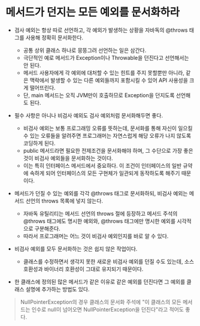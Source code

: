 # 메서드가 던지는 모든 예외를 문서화하라

* 검사 예외는 항상 따로 선언하고, 각 예외가 발생하는 상황을 자바독의 @throws 태그를 사용해 정확히 문서화한다.
  * 공통 상위 클래스 하나로 뭉뚱그려 선언하는 일은 삼간다.
  * 극단적인 예로 메서드가 Exception이나 Throwable을 던진다고 선언해서는 안 된다.
  * 메서드 사용자에게 각 예외에 대처할 수 있는 힌트를 주지 못할뿐만 아니라, 같은 맥락에서 발생할 수 있는 다른 예외들까지 포함시킬 수 있어 API 사용성을 크게 떨어뜨린다.
  * 단, main 메서드는 오직 JVM만이 호출하므로 Exception을 던지도록 선언해도 된다.
  
* 필수 사항은 아니나 비검사 예외도 검사 예외처럼 문서화해두면 좋다.
  * 비검사 예외는 보통 프로그래밍 오류를 뜻하는데, 문서화를 통해 자신이 일으킬 수 있는 오류들을 알려주면 프로그래머는 자연스럽게 해당 오류가 나지 않도록 코딩하게 된다.
  * public 메서드라면 필요한 전제조건을 문서화해야 하며, 그 수단으로 가장 좋은 것이 비검사 예외들을 문서화하는 것이다.
  * 이는 특히 인터페이스 메서드에서 중요하다. 이 조건이 인터페이스의 일반 규약에 속하게 되어 인터페이스의 모든 구현체가 일관되게 동작하도록 해주기 때문이다.
  
* 메서드가 던질 수 있는 예외를 각각 @throws 태그로 문서화하되, 비검사 예외는 메서드 선언의 throws 목록에 넣지 않는다.
  * 자바독 유틸리티는 메서드 선언의 throws 절에 등장하고 메서드 주석의 @throws 태그에도 명시한 예외와, @throws 태그에만 명시한 예외를 시각적으로 구분해준다.
  * 따라서 프로그래머는 어느 것이 비검사 예외인지를 바로 알 수 있다.
  
* 비검사 예외를 모두 문서화하는 것은 쉽지 않은 작업이다.
  * 클래스를 수정하면서 생각지 못한 새로운 비검사 예외를 던질 수도 있는데, 소스 호환성과 바이너리 호환성이 그대로 유지되기 때문이다.
  
* 한 클래스에 정의된 많은 메서드가 같은 이유로 같은 예외를 던진다면 그 예외를 클래스 설명에 추가하는 방법도 있다.
> NullPointerException의 경우 클래스의 문서화 주석에 "이 클래스의 모든 메서드는 인수로 null이 넘어오면 NullPointerException을 던진다"라고 적어도 좋다.